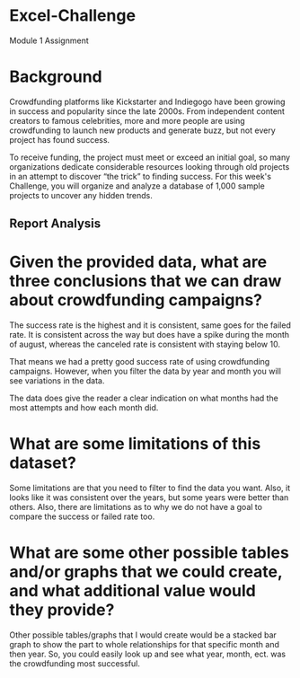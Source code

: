 # Excel-Challenge
Module 1 Assignment
# Background 
Crowdfunding platforms like Kickstarter and Indiegogo have been growing in success and popularity since the late 2000s. From independent content creators to famous celebrities, more and more people are using crowdfunding to launch new products and generate buzz, but not every project has found success.

To receive funding, the project must meet or exceed an initial goal, so many organizations dedicate considerable resources looking through old projects in an attempt to discover “the trick” to finding success. For this week's Challenge, you will organize and analyze a database of 1,000 sample projects to uncover any hidden trends.


## Report Analysis 

# Given the provided data, what are three conclusions that we can draw about crowdfunding campaigns?
The success rate is the highest and it is consistent, same goes for the failed rate. It is consistent across the way but does have a spike during the month of august, whereas the canceled rate is consistent with staying below 10.

That means we had a pretty good success rate of using crowdfunding campaigns. However, when you filter the data by year and month you will see variations in the data. 

The data does give the reader a clear indication on what months had the most attempts and how each month did. 

# What are some limitations of this dataset?

Some limitations are that you need to filter to find the data you want. Also, it looks like it was consistent over the years, but some years were better than others. Also, there are limitations as to why we do not have a goal to compare the success or failed rate too. 

# What are some other possible tables and/or graphs that we could create, and what additional value would they provide?

Other possible tables/graphs that I would create would be a stacked bar graph to show the part to whole relationships for that specific month and then year. So, you could easily look up and see what year, month, ect. was the crowdfunding most successful.
